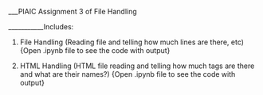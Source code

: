 ___PIAIC Assignment 3 of File Handling

___________Includes:

1) File Handling (Reading file and telling how much lines are there, etc) {Open .ipynb file to see the code with output}

2) HTML Handling (HTML file reading and telling how much tags are there and what are their names?) {Open .ipynb file to see the code with output}
